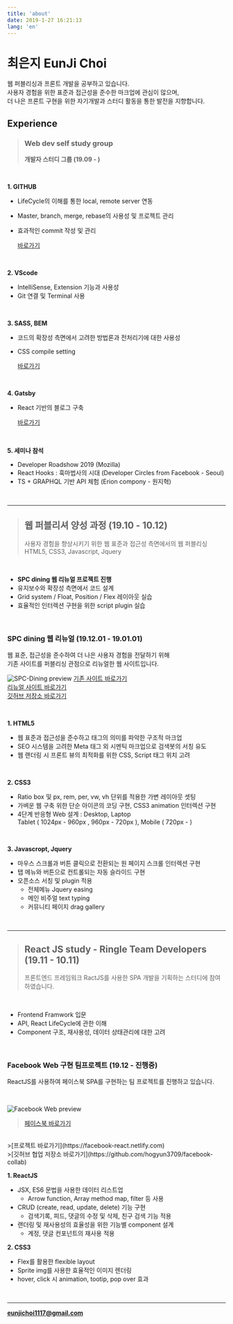```yaml
---
title: 'about'
date: 2019-1-27 16:21:13
lang: 'en'
---
```

<!-- <div align="center"></div> -->
<h1>최은지 EunJi Choi</h1>
웹 퍼블리싱과 프론트 개발을 공부하고 있습니다.<br>
사용자 경험을 위한 표준과 접근성을 준수한 마크업에 관심이 많으며,<br>
더 나은 프론트 구현을 위한 자기개발과 스터디 활동을 통한 발전을 지향합니다.

<!-- ![](../blog/development/images/html5.png) ![](../blog/development/images/css3.png) ![](../blog/development/images/js.png) ![](../blog/development/images/jquery.png)

![](../blog/development/images/react.png) ![](../blog/development/images/gatsby.png) ![](../blog/development/images/git.png) ![](../blog/development/images/vscode.png) ![](../blog/development/images/sass.png) ![](../blog/development/images/bem.png) -->

## Experience

> ### Web dev self study group
> **개발자 스터디 그룹 (19.09 - )**

<br>

**1. GITHUB**
- LifeCycle의 이해를 통한 local, remote server 연동
- Master, branch, merge, rebase의 사용성 및 프로젝트 관리
- 효과적인 commit 작성 및 관리

    [바로가기]()

<br>

**2. VScode**
- IntelliSense, Extension 기능과 사용성
- Git 연결 및 Terminal 사용

<br>

**3. SASS, BEM**
- 코드의 확장성 측면에서 고려한 방법론과 전처리기에 대한 사용성
- CSS compile setting

    [바로가기]()

<br>

**4. Gatsby**
- React 기반의 블로그 구축

    [바로가기]()

<br>

**5. 세미나 참석**
- Developer Roadshow 2019 (Mozilla)
- React Hooks : 훅마법사의 시대 (Developer Circles from Facebook - Seoul)
- TS + GRAPHQL 기반 API 체험 (Erion compony - 원지혁)

<br>

***

> ## 웹 퍼블리셔 양성 과정 (19.10 - 10.12)
>사용자 경험을 향상시키기 위한 웹 표준과 접근성 측면에서의 웹 퍼블리싱 <br>
> HTML5, CSS3, Javascript, Jquery

<br>

- **SPC dining 웹 리뉴얼 프로젝트 진행**
- 유지보수와 확장성 측면에서 코드 설계 <br>
- Grid system / Float, Position / Flex 레이아웃 실습 <br>
- 효율적인 인터렉션 구현을 위한 script plugin 실습

<br>

### SPC dining 웹 리뉴얼 (19.12.01 - 19.01.01)
웹 표준, 접근성을 준수하여 더 나은 사용자 경험을 전달하기 위해<br>
기존 사이트를 퍼블리싱 관점으로 리뉴얼한 웹 사이트입니다.
<br>

![SPC-Dining preview](../blog/development/images/spc-dining.gif)
[기존 사이트 바로가기](http://dining.spc.co.kr/)
<br>
[리뉴얼 사이트 바로가기](https://spc-dining.netlify.com)
<br>
[깃허브 저장소 바로가기](https://github.com/eunji1117/SPC-Dining)

<br>

**1. HTML5**
* 웹 표준과 접근성을 준수하고 태그의 의미를 파악한 구조적 마크업
* SEO 시스템을 고려한 Meta 태그 외 시멘틱 마크업으로 검색봇의 서칭 유도
* 웹 랜더링 시 프론트 뷰의 최적화를 위한 CSS, Script 태그 위치 고려

<br>

**2. CSS3**
* Ratio box 및 px, rem, per, vw, vh 단위를 적용한 가변 레이아웃 셋팅
* 가벼운 웹 구축 위한 단순 아이콘의 코딩 구현, CSS3 animation 인터렉션 구현
* 4단계 반응형 Web 설계 : Desktop, Laptop<br>Tablet ( 1024px - 960px , 960px - 720px ), Mobile ( 720px - )

<br>

**3. Javascropt, Jquery**
* 마우스 스크롤과 버튼 클릭으로 전환되는 원 페이지 스크롤 인터렉션 구현
* 탭 메뉴와 버튼으로 컨트롤되는 자동 슬라이드 구현
* 오픈소스 서칭 및 plugin 적용
    - 전체메뉴 Jquery easing
    - 메인 비주얼 text typing
    - 커뮤니티 페이지 drag gallery

<br>

***

> ## React JS study - Ringle Team Developers (19.11 - 10.11)
>프론트엔드 프레임워크 RactJS를 사용한 SPA 개발을 기획하는 스터디에 참여하였습니다.

<br>

  - Frontend Framwork 입문
  - API, React LifeCycle에 관한 이해
  - Component 구조, 재사용성, 데이터 상태관리에 대한 고려

<br>

### Facebook Web 구현 팀프로젝트 (19.12 - 진행중)
ReactJS를 사용하여 페이스북 SPA를 구현하는 팀 프로젝트를 진행하고 있습니다.

<br>

![Facebook Web preview](../blog/development/images/facebook.gif)
>[페이스북 바로가기](https://www.facebook.com/)
<br>
>[프로젝트 바로가기](https://facebook-react.netlify.com)
<br>
>[깃허브 협업 저장소 바로가기](https://github.com/hogyun3709/facebook-collab)

<br>

**1. ReactJS**
* JSX, ES6 문법을 사용한 데이터 리스트업
    - Arrow function, Array method map, filter 등 사용
* CRUD (create, read, update, delete) 기능 구현
    - 검색기록, 피드, 댓글의 수정 및 삭제, 친구 검색 기능 적용
* 랜더링 및 재사용성의 효율성을 위한 기능별 component 설계
    - 계정, 댓글 컨포넌트의 재사용 적용

**2. CSS3**
* Flex를 활용한 flexible layout
* Sprite img를 사용한 효율적인 이미지 렌더링
* hover, click 시 animation, tootip, pop over 효과

<br>

***

<strong>eunjichoi1117@gmail.com</strong>
